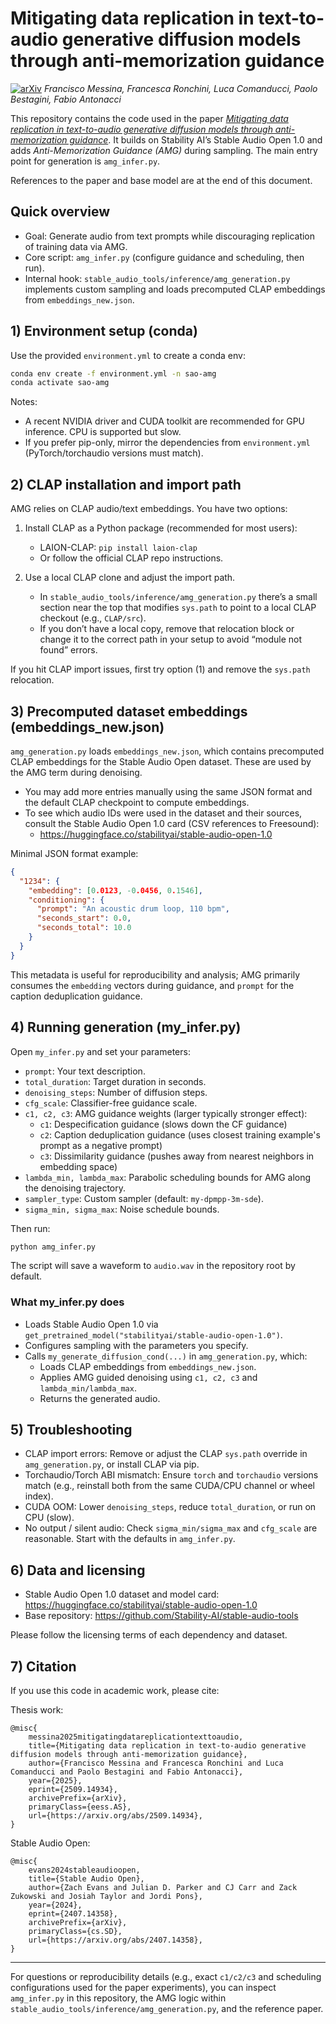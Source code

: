 # Mitigating data replication in text-to-audio generative diffusion models through anti-memorization guidance
[![arXiv](https://img.shields.io/badge/arXiv-Paper-<COLOR>.svg)](https://arxiv.org/abs/2509.14934) *Francisco Messina, Francesca Ronchini, Luca Comanducci, Paolo Bestagini, Fabio Antonacci*

This repository contains the code used in the paper *[Mitigating data replication in text-to-audio generative diffusion models through anti-memorization guidance](https://arxiv.org/abs/2509.14934)*. It builds on Stability AI’s Stable Audio Open 1.0 and adds *Anti-Memorization Guidance (AMG)* during sampling. The main entry point for generation is `amg_infer.py`.

References to the paper and base model are at the end of this document.

## Quick overview

- Goal: Generate audio from text prompts while discouraging replication of training data via AMG.
- Core script: `amg_infer.py` (configure guidance and scheduling, then run).
- Internal hook: `stable_audio_tools/inference/amg_generation.py` implements custom sampling and loads precomputed CLAP embeddings from `embeddings_new.json`.

## 1) Environment setup (conda)

Use the provided `environment.yml` to create a conda env:

```bash
conda env create -f environment.yml -n sao-amg
conda activate sao-amg
```

Notes:
- A recent NVIDIA driver and CUDA toolkit are recommended for GPU inference. CPU is supported but slow.
- If you prefer pip-only, mirror the dependencies from `environment.yml` (PyTorch/torchaudio versions must match).

## 2) CLAP installation and import path

AMG relies on CLAP audio/text embeddings. You have two options:

1) Install CLAP as a Python package (recommended for most users):
	 - LAION-CLAP: `pip install laion-clap`
	 - Or follow the official CLAP repo instructions.

2) Use a local CLAP clone and adjust the import path.
	 - In `stable_audio_tools/inference/amg_generation.py` there’s a small section near the top that modifies `sys.path` to point to a local CLAP checkout (e.g., `CLAP/src`).
	 - If you don’t have a local copy, remove that relocation block or change it to the correct path in your setup to avoid “module not found” errors.

If you hit CLAP import issues, first try option (1) and remove the `sys.path` relocation.

## 3) Precomputed dataset embeddings (embeddings_new.json)

`amg_generation.py` loads `embeddings_new.json`, which contains precomputed CLAP embeddings for the Stable Audio Open dataset. These are used by the AMG term during denoising.

- You may add more entries manually using the same JSON format and the default CLAP checkpoint to compute embeddings.
- To see which audio IDs were used in the dataset and their sources, consult the Stable Audio Open 1.0 card (CSV references to Freesound):
	- https://huggingface.co/stabilityai/stable-audio-open-1.0

Minimal JSON format example:

```json
{
  "1234": {
    "embedding": [0.0123, -0.0456, 0.1546],
    "conditioning": {
      "prompt": "An acoustic drum loop, 110 bpm",
      "seconds_start": 0.0,
      "seconds_total": 10.0
    }
  }
}
```
This metadata is useful for reproducibility and analysis; AMG primarily consumes the `embedding` vectors during guidance, and `prompt` for the caption deduplication guidance.

## 4) Running generation (my_infer.py)

Open `my_infer.py` and set your parameters:

- `prompt`: Your text description.
- `total_duration`: Target duration in seconds.
- `denoising_steps`: Number of diffusion steps.
- `cfg_scale`: Classifier-free guidance scale.
- `c1, c2, c3`: AMG guidance weights (larger typically stronger effect):
	- `c1`: Despecification guidance (slows down the CF guidance)
	- `c2`: Caption deduplication guidance (uses closest training example's prompt as a negative prompt)
	- `c3`: Dissimilarity guidance (pushes away from nearest neighbors in embedding space)
- `lambda_min, lambda_max`: Parabolic scheduling bounds for AMG along the denoising trajectory.
- `sampler_type`: Custom sampler (default: `my-dpmpp-3m-sde`).
- `sigma_min, sigma_max`: Noise schedule bounds.

Then run:

```bash
python amg_infer.py
```

The script will save a waveform to `audio.wav` in the repository root by default.

### What my_infer.py does

- Loads Stable Audio Open 1.0 via `get_pretrained_model("stabilityai/stable-audio-open-1.0")`.
- Configures sampling with the parameters you specify.
- Calls `my_generate_diffusion_cond(...)` in `amg_generation.py`, which:
	- Loads CLAP embeddings from `embeddings_new.json`.
	- Applies AMG guided denoising using `c1, c2, c3` and `lambda_min/lambda_max`.
	- Returns the generated audio.

## 5) Troubleshooting

- CLAP import errors: Remove or adjust the CLAP `sys.path` override in `amg_generation.py`, or install CLAP via pip.
- Torchaudio/Torch ABI mismatch: Ensure `torch` and `torchaudio` versions match (e.g., reinstall both from the same CUDA/CPU channel or wheel index).
- CUDA OOM: Lower `denoising_steps`, reduce `total_duration`, or run on CPU (slow).
- No output / silent audio: Check `sigma_min/sigma_max` and `cfg_scale` are reasonable. Start with the defaults in `amg_infer.py`.

## 6) Data and licensing

- Stable Audio Open 1.0 dataset and model card: https://huggingface.co/stabilityai/stable-audio-open-1.0
- Base repository: https://github.com/Stability-AI/stable-audio-tools

Please follow the licensing terms of each dependency and dataset.

## 7) Citation

If you use this code in academic work, please cite:

Thesis work:

```
@misc{
	messina2025mitigatingdatareplicationtexttoaudio,
	title={Mitigating data replication in text-to-audio generative diffusion models through anti-memorization guidance}, 
	author={Francisco Messina and Francesca Ronchini and Luca Comanducci and Paolo Bestagini and Fabio Antonacci},
	year={2025},
	eprint={2509.14934},
	archivePrefix={arXiv},
	primaryClass={eess.AS},
	url={https://arxiv.org/abs/2509.14934}, 
}
```

Stable Audio Open:

```
@misc{
	evans2024stableaudioopen,
	title={Stable Audio Open}, 
	author={Zach Evans and Julian D. Parker and CJ Carr and Zack Zukowski and Josiah Taylor and Jordi Pons},
	year={2024},
	eprint={2407.14358},
	archivePrefix={arXiv},
	primaryClass={cs.SD},
	url={https://arxiv.org/abs/2407.14358}, 
}
```

---

For questions or reproducibility details (e.g., exact `c1/c2/c3` and scheduling configurations used for the paper experiments), you can inspect `amg_infer.py` in this repository, the AMG logic within `stable_audio_tools/inference/amg_generation.py`, and the reference paper.

